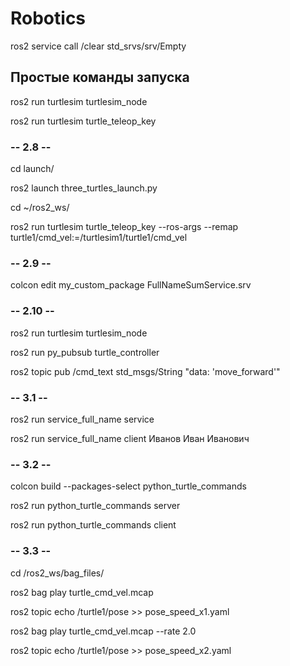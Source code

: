 # Robotics
ros2 service call /clear std_srvs/srv/Empty

## Простые команды запуска

ros2 run turtlesim turtlesim_node

ros2 run turtlesim turtle_teleop_key

### -- 2.8 --

cd launch/

ros2 launch three_turtles_launch.py

cd ~/ros2_ws/

ros2 run turtlesim turtle_teleop_key --ros-args --remap turtle1/cmd_vel:=/turtlesim1/turtle1/cmd_vel

### -- 2.9 --

colcon edit my_custom_package FullNameSumService.srv

### -- 2.10 --

ros2 run turtlesim turtlesim_node

ros2 run py_pubsub turtle_controller

ros2 topic pub /cmd_text std_msgs/String "data: 'move_forward'"

### -- 3.1 --

ros2 run service_full_name service

ros2 run service_full_name client Иванов Иван Иванович

### -- 3.2 --

colcon build --packages-select python_turtle_commands

ros2 run python_turtle_commands server

ros2 run python_turtle_commands client

### -- 3.3 --

cd /ros2_ws/bag_files/

ros2 bag play turtle_cmd_vel.mcap

ros2 topic echo /turtle1/pose >> pose_speed_x1.yaml

ros2 bag play turtle_cmd_vel.mcap --rate 2.0

ros2 topic echo /turtle1/pose >> pose_speed_x2.yaml

